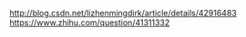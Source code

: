 http://blog.csdn.net/lizhenmingdirk/article/details/42916483
https://www.zhihu.com/question/41311332
